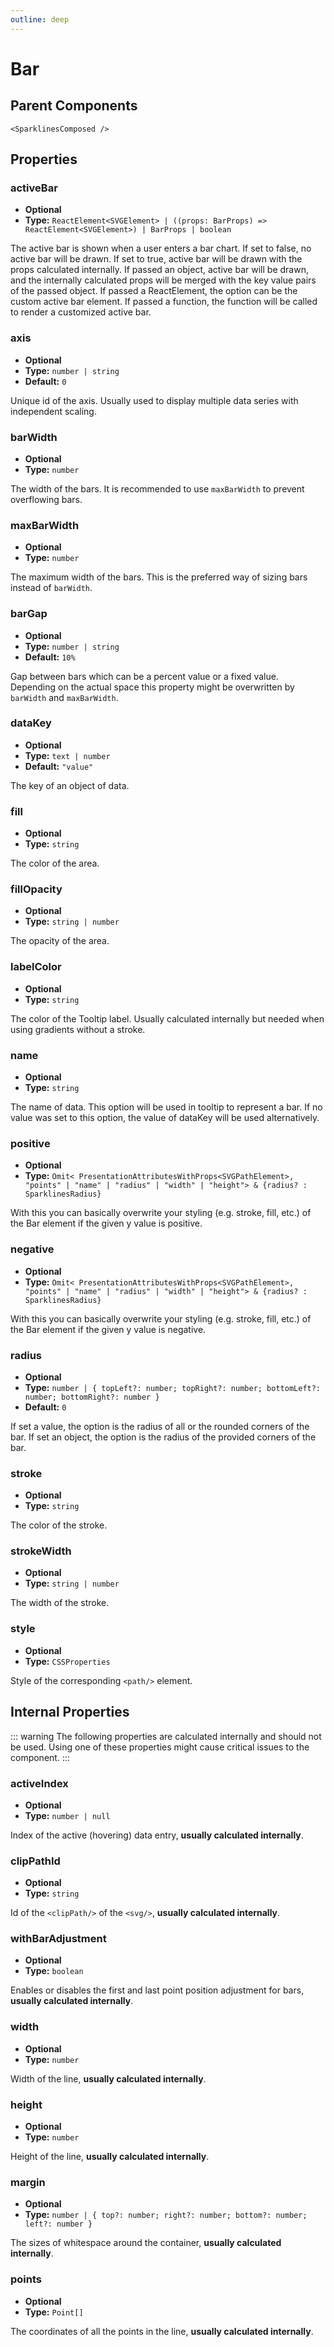 ```yaml
---
outline: deep
---
```


# Bar

## Parent Components

`<SparklinesComposed />`

## Properties

### activeBar

- **Optional**
- **Type:** `ReactElement<SVGElement>
  | ((props: BarProps) => ReactElement<SVGElement>)
  | BarProps
  | boolean`

The active bar is shown when a user enters a bar chart. If set to false, no active bar will
be drawn. If set to true, active bar will be drawn with the props calculated internally. If passed an object, active bar
will be drawn, and the internally calculated props will be merged with the key value pairs of the passed object. If
passed a ReactElement, the option can be the custom active bar element. If passed a function, the function will be
called to render a customized active bar.

### axis

- **Optional**
- **Type:** `number | string`
- **Default:** `0`

Unique id of the axis. Usually used to display multiple data series with independent scaling.

### barWidth

- **Optional**
- **Type:** `number`

The width of the bars. It is recommended to use `maxBarWidth` to prevent overflowing bars.

### maxBarWidth

- **Optional**
- **Type:** `number`

The maximum width of the bars. This is the preferred way of sizing bars instead of `barWidth`.

### barGap

- **Optional**
- **Type:** `number | string`
- **Default:** `10%`

Gap between bars which can be a percent value or a fixed value. Depending on the actual space this property might be
overwritten by `barWidth` and `maxBarWidth`.

### dataKey

- **Optional**
- **Type:** `text | number`
- **Default:** `"value"`

The key of an object of data.

### fill

- **Optional**
- **Type:** `string`

The color of the area.

### fillOpacity

- **Optional**
- **Type:** `string | number`

The opacity of the area.

### labelColor

- **Optional**
- **Type:** `string`

The color of the Tooltip label. Usually calculated internally but needed when using gradients without a stroke.

### name

- **Optional**
- **Type:** `string`

The name of data. This option will be used in tooltip to represent a bar. If no value was set to this option, the value
of dataKey will be used alternatively.

### positive

- **Optional**
- **Type:** `Omit<
  PresentationAttributesWithProps<SVGPathElement>,
  "points" | "name" | "radius" | "width" | "height"> & {radius? : SparklinesRadius}`

With this you can basically overwrite your styling (e.g. stroke, fill, etc.) of the Bar element if the given y value is
positive.

### negative

- **Optional**
- **Type:** `Omit<
  PresentationAttributesWithProps<SVGPathElement>,
  "points" | "name" | "radius" | "width" | "height"> & {radius? : SparklinesRadius}`

With this you can basically overwrite your styling (e.g. stroke, fill, etc.) of the Bar element if the given y value is
negative.

### radius

- **Optional**
- **Type:** `number | { topLeft?: number; topRight?: number; bottomLeft?: number; bottomRight?: number }`
- **Default:** `0`

If set a value, the option is the radius of all or the rounded corners of the bar. If set an object, the option is the
radius of the provided corners of the bar.

### stroke

- **Optional**
- **Type:** `string`

The color of the stroke.

### strokeWidth

- **Optional**
- **Type:** `string | number`

The width of the stroke.

### style

- **Optional**
- **Type:** `CSSProperties`

Style of the corresponding `<path/>` element.

## Internal Properties

::: warning
The following properties are calculated internally and should not be used. Using one of these properties might cause
critical issues to the component.
:::

### activeIndex

- **Optional**
- **Type:** `number | null`

Index of the active (hovering) data entry, **usually calculated internally**.

### clipPathId

- **Optional**
- **Type:** `string`

Id of the `<clipPath/>` of the `<svg/>`, **usually calculated internally**.

### withBarAdjustment

- **Optional**
- **Type:** `boolean`

Enables or disables the first and last point position adjustment for bars, **usually calculated internally**.

### width

- **Optional**
- **Type:** `number`

Width of the line, **usually calculated internally**.

### height

- **Optional**
- **Type:** `number`

Height of the line, **usually calculated internally**.

### margin

- **Optional**
- **Type:** `number | { top?: number; right?: number; bottom?: number; left?: number }`

The sizes of whitespace around the container, **usually calculated internally**.

### points

- **Optional**
- **Type:** `Point[]`

The coordinates of all the points in the line, **usually calculated internally**.

